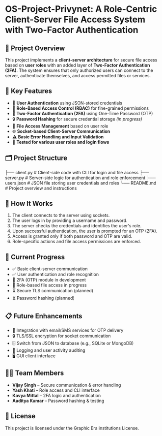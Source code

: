 # OS-Project-Privynet: A Role-Centric Client-Server File Access System with Two-Factor Authentication

## 🔐 Project Overview

This project implements a **client-server architecture** for secure file access based on **user roles** with an added layer of **Two-Factor Authentication (2FA)**. The system ensures that only authorized users can connect to the server, authenticate themselves, and access permitted files or services.

## 📌 Key Features

- 🔑 **User Authentication** using JSON-stored credentials
- 🛂 **Role-Based Access Control (RBAC)** for fine-grained permissions
- 🔐 **Two-Factor Authentication (2FA)** using One-Time Password (OTP)
- 🔒 **Password Hashing** for secure credential storage *(in progress)*
- 📁 **File Access Management** based on user role
- 🌐 **Socket-based Client-Server Communication**
- ⚠️ **Basic Error Handling and Input Validation**
- 🧪 **Tested for various user roles and login flows**

## 🗂️ Project Structure

├── client.py # Client-side code with CLI for login and file access
├── server.py # Server-side logic for authentication and role enforcement
├── users.json # JSON file storing user credentials and roles
└── README.md # Project overview and instructions


## 🔧 How It Works

1. The client connects to the server using sockets.
2. The user logs in by providing a username and password.
3. The server checks the credentials and identifies the user's role.
4. Upon successful authentication, the user is prompted for an OTP (2FA).
5. Access is granted only if both password and OTP are valid.
6. Role-specific actions and file access permissions are enforced.

## 🧪 Current Progress

- ✅ Basic client-server communication
- ✅ User authentication and role recognition
- 🚧 2FA (OTP) module in development
- 🚧 Role-based file access in progress
- ⏳ Secure TLS communication (planned)
- ⏳ Password hashing (planned)

## 📋 Future Enhancements

- 🔐 Integration with email/SMS services for OTP delivery
- 🔒 TLS/SSL encryption for socket communication
- 🗄️ Switch from JSON to database (e.g., SQLite or MongoDB)
- 🧠 Logging and user activity auditing
- 🖥️ GUI client interface

## 👨‍💻 Team Members

- **Vijay Singh** – Secure communication & error handling
- **Yash Khati** – Role access and CLI interface
- **Kavya Mittal** – 2FA logic and authentication
- **Aaditya Kumar** – Password hashing & testing

## 📃 License

This project is licensed under the Graphic Era institutions License.
